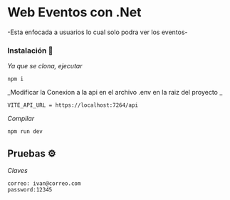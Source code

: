# Web Eventos con .Net
-Esta enfocada a usuarios lo cual solo podra ver los eventos-
### Instalación 🔧

_Ya que se clona, ejecutar_

```
npm i
```
_Modificar la Conexion a la api en el archivo .env en la raiz del proyecto _

```
VITE_API_URL = https://localhost:7264/api
```

_Compilar_
```
npm run dev
```
## Pruebas ⚙️
_Claves_
```
correo: ivan@correo.com
password:12345
```

